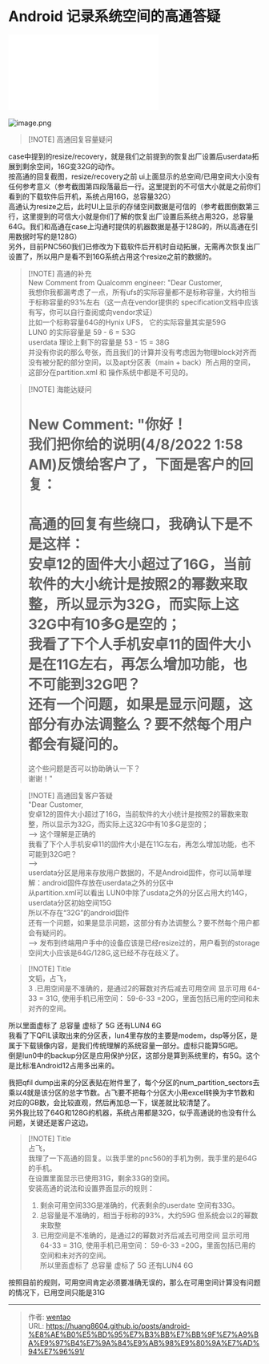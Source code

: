 # Android 记录系统空间的高通答疑

![Case\_ 05784001 ~ Customer Engineering Community.pdf](/obsidion/Media/Case_%2005784001%20~%20Customer%20Engineering%20Community.pdf)

![image.png](https://picgo.myjojo.fun:666/i/2024/05/23/664f083143580.png)

> \[!NOTE] 高通回复容量疑问

case中提到的resize/recovery，就是我们之前提到的恢复出厂设置后userdata拓展到剩余空间，16G变32G的动作。\
按高通的回复截图，resize/recovery之前 ui上面显示的总空间/已用空间大小没有任何参考意义（参考截图第四段落最后一行。这里提到的不可信大小就是之前你们看到的下载软件后开机，系统占用16G，总容量32G）\
高通认为resize之后，此时UI上显示的存储空间数据是可信的（参考截图倒数第三行，这里提到的可信大小就是你们了解的恢复出厂设置后系统占用32G，总容量64G。我们和高通在case上沟通时提供的机器数据是基于128G的，所以高通在引用数据时写的是128G）\
另外，目前PNC560我们已修改为下载软件后开机时自动拓展，无需再次恢复出厂设置了，所以用户是看不到16G系统占用这个resize之前的数据的。

> \[!NOTE] 高通的补充\
> New Comment from Qualcomm engineer: "Dear Customer,\
> 我想你我都漏考虑了一点，所有ufs的实际容量都不是标称容量，大约相当于标称容量的93%左右（这一点在vendor提供的 specification文档中应该有写，你可以自行查阅或向vendor求证）\
> 比如一个标称容量64G的Hynix UFS， 它的实际容量其实是59G\
> LUN0 的实际容量是 59 - 6 = 53G\
> userdata 理论上剩下的容量是 53 - 15 = 38G\
> 并没有你说的那么夸张，而且我们的计算并没有考虑因为物理block对齐而没有被分配的部分空间，以及apt分区表（main + back）所占用的空间，这部分在partition.xml 和 操作系统中都是不可见的。

> \[!NOTE] 海能达疑问
>
> New Comment: "你好！\
> 我们把你给的说明(4/8/2022 1:58 AM)反馈给客户了，下面是客户的回复：
> ==========================================
>
> 高通的回复有些绕口，我确认下是不是这样：\
> 安卓12的固件大小超过了16G，当前软件的大小统计是按照2的幂数来取整，所以显示为32G，而实际上这32G中有10多G是空的；\
> 我看了下个人手机安卓11的固件大小是在11G左右，再怎么增加功能，也不可能到32G吧？\
> 还有一个问题，如果是显示问题，这部分有办法调整么？要不然每个用户都会有疑问的。
> =======================================
>
> 这个些问题是否可以协助确认一下？\
> 谢谢！"

> \[!NOTE] 高通回复客户答疑\
> "Dear Customer,\
> 安卓12的固件大小超过了16G，当前软件的大小统计是按照2的幂数来取整，所以显示为32G，而实际上这32G中有10多G是空的；\
> \--> 这个理解是正确的\
> 我看了下个人手机安卓11的固件大小是在11G左右，再怎么增加功能，也不可能到32G吧？\
> \-->\
> userdata分区是用来存放用户数据的，不是Android固件，你可以简单理解：android固件存放在userdata之外的分区中\
> 从partition.xml可以看出 LUN0中除了usdata之外的分区占用大约14G，userdata分区初始空间15G\
> 所以不存在“32G”的android固件\
> 还有一个问题，如果是显示问题，这部分有办法调整么？要不然每个用户都会有疑问的。\
> \--> 发布到终端用户手中的设备应该是已经resize过的，用户看到的storage空间大小应该是64G/128G,这已经不存在歧义了。

> \[!NOTE] Title\
> 文韬，占飞，\
> 3 .已用空间是不准确的，是通过2的幂数对齐后减去可用空间 显示可用 64-33 = 31G,       使用手机已用空间： 59-6-33 =20G，里面包括已用的空间和未对齐的空间。

所以里面虚标了 总容量 虚标了 5G   还有LUN4 6G\
我看了下QFIL读取出来的分区表，lun4里存放的主要是modem，dsp等分区，是属于下载镜像内容，是我们传统理解的系统容量一部分。虚标只能算5G吧。\
倒是lun0中的backup分区是应用保护分区，这部分是算到系统里的，有5G。这个是比标准Android12占用多出来的。

>

我把qfil dump出来的分区表贴在附件里了，每个分区的num\_partition\_sectors去乘以4就是该分区的总字节数。占飞要不把每个分区大小用excel转换为字节数和对应的GB数，会比较直观，然后再加总一下，误差就比较清楚了。\
另外我比较了64G和128G的机器，系统占用都是32G，似乎高通说的也没有什么问题，关键还是客户这边。

> \[!NOTE] Title\
> 占飞，\
> 我理了一下高通的回复。以我手里的pnc560的手机为例，我手里的是64G的手机。\
> 在设置里面显示已使用31G，剩余33G的空间。\
> 安装高通的说法和设置界面显示的规则：
>
> 1. 剩余可用空间33G是准确的，代表剩余的userdate 空间有33G。
> 2. 总容量是不准确的，相当于标称的93%，大约59G 但系统会以2的幂数来取整
> 3. 已用空间是不准确的，是通过2的幂数对齐后减去可用空间 显示可用 64-33 = 31G,       使用手机已用空间： 59-6-33 =20G，里面包括已用的空间和未对齐的空间。\
>    所以里面虚标了 总容量 虚标了 5G   还有LUN4 6G

按照目前的规则，可用空间肯定必须要准确无误的，那么在可用空间计算没有问题的情况下，已用空间只能是31G


---

> 作者: [wentao](https://github.com/huang8604)  
> URL: https://huang8604.github.io/posts/android-%E8%AE%B0%E5%BD%95%E7%B3%BB%E7%BB%9F%E7%A9%BA%E9%97%B4%E7%9A%84%E9%AB%98%E9%80%9A%E7%AD%94%E7%96%91/  

